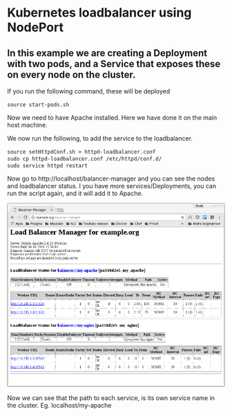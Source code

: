 # Kubernetes loadbalancer using NodePort
## In this example we are creating a Deployment with two pods, and a Service that exposes these on every node on the cluster.

If you run the following command, these will be deployed
```
source start-pods.sh
```

Now we need to have Apache installed. Here we have done it on the main host machine.

We now run the following, to add the service to the loadbalancer.

```
source setHttpdConf.sh > httpd-loadbalancer.conf
sudo cp httpd-loadbalancer.conf /etc/httpd/conf.d/
sudo service httpd restart
```

Now go to http://localhost/balancer-manager and you can see the nodes and loadbalancer status.
I you have more services/Deployments, you can run the script again, and it will add it to Apache.

![ApacheLoadbalancerManager](images/apache-loadbalancer.png)

Now we can see that the path to each service, is its own service name in the cluster.
Eg. localhost/my-apache
